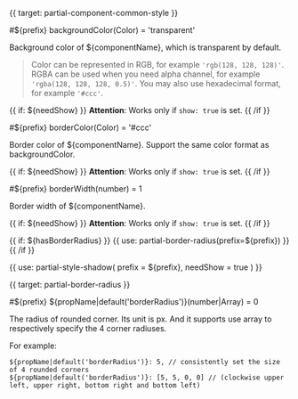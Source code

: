 
{{ target: partial-component-common-style }}

#${prefix} backgroundColor(Color) = 'transparent'

Background color of ${componentName}, which is transparent by default.

> Color can be represented in RGB, for example `'rgb(128, 128, 128)'`. RGBA can be used when you need alpha channel, for example `'rgba(128, 128, 128, 0.5)'`. You may also use hexadecimal format, for example `'#ccc'`.

{{ if: ${needShow} }}
**Attention**: Works only if `show: true` is set.
{{ /if }}

#${prefix} borderColor(Color) = '#ccc'

Border color of ${componentName}. Support the same color format as backgroundColor.

{{ if: ${needShow} }}
**Attention**: Works only if `show: true` is set.
{{ /if }}

#${prefix} borderWidth(number) = 1

Border width of ${componentName}.

{{ if: ${needShow} }}
**Attention**: Works only if `show: true` is set.
{{ /if }}

{{ if: ${hasBorderRadius} }}
{{ use:   partial-border-radius(prefix=${prefix})  }}
{{ /if }}

{{ use: partial-style-shadow(
    prefix = ${prefix},
    needShow = true
) }}




{{ target: partial-border-radius }}

#${prefix} ${propName|default('borderRadius')}(number|Array) = 0

The radius of rounded corner. Its unit is px. And it supports use array to respectively specify the 4 corner radiuses.

For example:
```
${propName|default('borderRadius')}: 5, // consistently set the size of 4 rounded corners
${propName|default('borderRadius')}: [5, 5, 0, 0] // (clockwise upper left, upper right, bottom right and bottom left)
```

